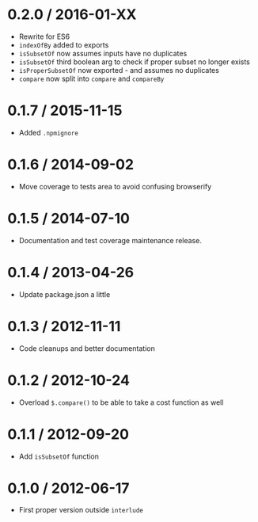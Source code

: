 0.2.0 / 2016-01-XX
==================
  * Rewrite for ES6
  * `indexOfBy` added to exports
  * `isSubsetOf` now assumes inputs have no duplicates
  * `isSubsetOf` third boolean arg to check if proper subset no longer exists
  * `isProperSubsetOf` now exported - and assumes no duplicates
  * `compare` now split into `compare` and `compareBy`

0.1.7 / 2015-11-15
==================
  * Added `.npmignore`

0.1.6 / 2014-09-02
==================
  * Move coverage to tests area to avoid confusing browserify

0.1.5 / 2014-07-10
==================
  * Documentation and test coverage maintenance release.

0.1.4 / 2013-04-26
==================
  * Update package.json a little

0.1.3 / 2012-11-11
==================
  * Code cleanups and better documentation

0.1.2 / 2012-10-24
==================
  * Overload `$.compare()` to be able to take a cost function as well

0.1.1 / 2012-09-20
==================
  * Add `isSubsetOf` function

0.1.0 / 2012-06-17
==================
  * First proper version outside `interlude`
